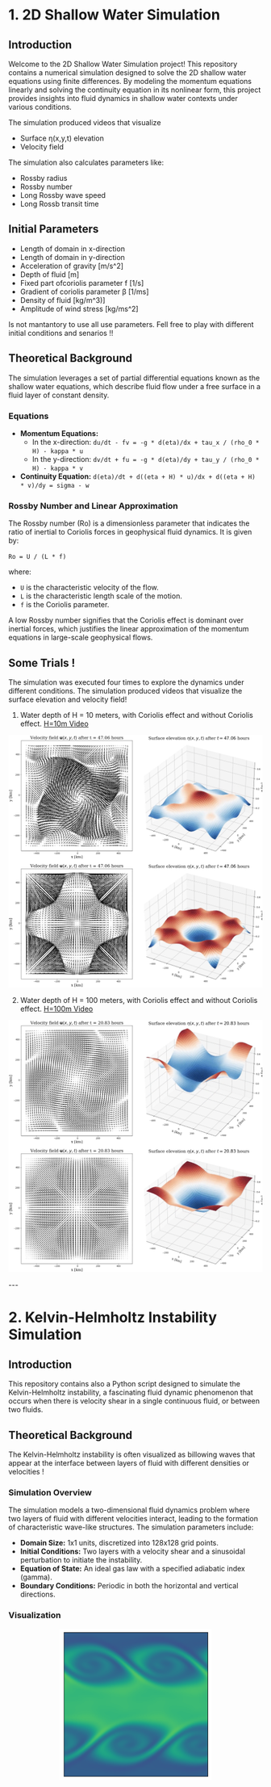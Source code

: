 # 1. 2D Shallow Water Simulation

## Introduction
Welcome to the 2D Shallow Water Simulation project! This repository contains a numerical simulation designed to solve the 2D shallow water equations using finite differences. By modeling the momentum equations linearly and solving the continuity equation in its nonlinear form, this project provides insights into fluid dynamics in shallow water contexts under various conditions.

The simulation produced videos that visualize 
  - Surface η(x,y,t) elevation
  - Velocity field

The simulation also calculates parameters like:
  - Rossby radius
  - Rossby number
  - Long Rossby wave speed
  - Long Rossb  transit time


## Initial Parameters

  - Length of domain in x-direction
  - Length of domain in y-direction
  - Acceleration of gravity [m/s^2]
  - Depth of fluid [m]
  - Fixed part ofcoriolis parameter f [1/s]
  - Gradient of coriolis parameter β [1/ms]
  - Density of fluid [kg/m^3)]
  - Amplitude of wind stress [kg/ms^2]

Is not mantantory to use all use parameters. Fell free to play with different initial conditions and senarios !!


## Theoretical Background
The simulation leverages a set of partial differential equations known as the shallow water equations, which describe fluid flow under a free surface in a fluid layer of constant density.

### Equations
- **Momentum Equations:**
  - In the x-direction: `du/dt - fv = -g * d(eta)/dx + tau_x / (rho_0 * H) - kappa * u`
  - In the y-direction: `dv/dt + fu = -g * d(eta)/dy + tau_y / (rho_0 * H) - kappa * v`
- **Continuity Equation:** `d(eta)/dt + d((eta + H) * u)/dx + d((eta + H) * v)/dy = sigma - w`

### Rossby Number and Linear Approximation
The Rossby number (Ro) is a dimensionless parameter that indicates the ratio of inertial to Coriolis forces in geophysical fluid dynamics. It is given by:

`Ro = U / (L * f)`

where:
- `U` is the characteristic velocity of the flow.
- `L` is the characteristic length scale of the motion.
- `f` is the Coriolis parameter.

A low Rossby number signifies that the Coriolis effect is dominant over inertial forces, which justifies the linear approximation of the momentum equations in large-scale geophysical flows.

## Some Trials !
The simulation was executed four times to explore the dynamics under different conditions. The simulation produced videos that visualize the surface elevation and velocity field! 
1. Water depth of H = 10 meters, with Coriolis effect and without Coriolis effect. [H=10m Video](https://drive.google.com/file/d/1YR8FDIVf6ByGHbSNfJscaeu65GOWXCBM/view?usp=sharing)

<p align="center">
  <a href="https://drive.google.com/file/d/1YR8FDIVf6ByGHbSNfJscaeu65GOWXCBM/view?usp=sharing" target="_blank">
    <img src="https://github.com/costpetrides/Fluid-Dynamics/blob/main/Figures/H10.png" width="600" alt="Shallow Water  Simulation Results for H=10m">
  </a>
</p>

2. Water depth of H = 100 meters, with Coriolis effect and without Coriolis effect. [H=100m Video](https://drive.google.com/file/d/11jBBr4mWOuBRx3ttGlIut1jJO2pvndly/view?usp=sharing)

<p align="center">
  <a href="https://drive.google.com/file/d/11jBBr4mWOuBRx3ttGlIut1jJO2pvndly/view?usp=sharing" target="_blank">
    <img src="https://github.com/costpetrides/Fluid-Dynamics/blob/main/Figures/H100.png" width="600" alt="Shallow Water  Simulation Results for H=10m">
  </a>
</p>
---

# 2. Kelvin-Helmholtz Instability Simulation

## Introduction
This repository contains also a Python script designed to simulate the Kelvin-Helmholtz instability, a fascinating fluid dynamic phenomenon that occurs when there is velocity shear in a single continuous fluid, or between two fluids.

## Theoretical Background
The Kelvin-Helmholtz instability is often visualized as billowing waves that appear at the interface between layers of fluid with different densities or velocities ! 

### Simulation Overview
The simulation models a two-dimensional fluid dynamics problem where two layers of fluid with different velocities interact, leading to the formation of characteristic wave-like structures. The simulation parameters include:

- **Domain Size:** 1x1 units, discretized into 128x128 grid points.
- **Initial Conditions:** Two layers with a velocity shear and a sinusoidal perturbation to initiate the instability.
- **Equation of State:** An ideal gas law with a specified adiabatic index (gamma).
- **Boundary Conditions:** Periodic in both the horizontal and vertical directions.

### Visualization
<p align="center">
  <img src="https://github.com/costpetrides/Fluid-Dynamics/blob/main/Figures/KHI.png" width="300" alt="Shallow Water  Simulation Results for H=10m">
</p>
